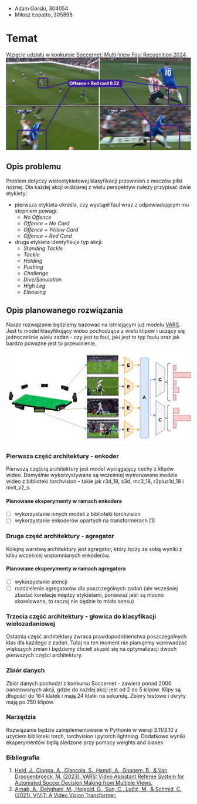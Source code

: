 - Adam Górski, 304054
- Miłosz Łopatto, 305898

# Temat
Wzięcie udziału w konkursie [Soccernet: Multi-View Foul Recognition 2024](https://www.soccer-net.org/tasks/new-multi-view-foul-recognition).
![mvfoul](docs/mvfoul.png)


## Opis problemu
Problem dotyczy wieloetykietowej klasyfikacji przewinień z meczów piłki nożnej. Dla każdej akcji widzianej z wielu perspektyw należy przypisać dwie etykiety:
- pierwsza etykieta określa, czy wystąpił faul wraz z odpowiadającym mu stopniem powagi:
    - *No Offence*
    - *Offence + No Card*
    - *Offence + Yellow Card*
    - *Offence + Red Card*
- druga etykieta identyfikuje typ akcji:
    - *Standing Tackle*
    - *Tackle*
    - *Holding*
    - *Pushing*
    - *Challenge*
    - *Dive/Simulation*
    - *High Leg*
    - *Elbowing*

## Opis planowanego rozwiązania
Nasze rozwiązanie będziemy bazować na istniejącym już modelu [VARS](https://github.com/SoccerNet/sn-mvfoul). Jest to model klasyfikujący wideo pochodzące z wielu klipów i uczący się jednocześnie wielu zadań - czy jest to faul, jaki jest to typ faulu oraz jak bardzo poważne jest to przewinienie.

![VARS](docs/pipeline_mvfoul.jpg)

### Pierwsza część architektury - enkoder
Pierwszą częścią architektury jest model wyciągający cechy z klipów wideo. Domyślnie wykorzystywane są wcześniej wytrenowane modele wideo z biblioteki torchvision - takie jak r3d_18, s3d, mc3_18, r2plus1d_18 i mvit_v2_s.

#### Planowane eksperymenty w ramach enkodera
- [ ] wykorzystanie innych modeli z biblioteki torchvision
- [ ] wykorzystanie enkoderów opartych na transformerach [1]

### Druga część architektury - agregator
Kolejną warstwą architektury jest agregator, który łączy ze sobą wyniki z kilku wcześniej wspomnianych enkoderów.

#### Planowane eksperymenty w ramach agregatora
- [ ] wykorzystanie atencji
- [ ] rozdzielenie agregatorów dla poszczególnych zadań (ale wcześniej zbadać korelacje między etykietami, ponieważ jeśli są mocno skorelowane, to raczej nie będzie to miało sensu)

### Trzecia część architektury - głowica do klasyfikacji wielozadaniowej
Ostatnia część architektury zwraca prawdopodobieństwa poszczególnych klas dla każdego z zadań. Tutaj na ten moment nie planujemy wprowadzać większych zmian i będziemy chcieli skupić się na optymalizacji dwóch pierwszych części architektury.

### Zbiór danych
Zbiór danych pochodzi z konkursu Soccernet - zawiera ponad 2000 oanotowanych akcji, gdzie do każdej akcji jest od 2 do 5 klipów. Klipy są długości do 164 klatek i mają 24 klatki na sekundę. Zbiory testowe i ukryty mają po 250 klipów.

### Narzędzia
Rozwiązanie będzie zaimplementowane w Pythonie w wersji 3.11/3.10 z użyciem biblioteki torch, torchvision i pytorch lightning. Dodatkowo wyniki eksperymentów będą śledzone przy pomocy weights and biases.

### Bibliografia
1. [Held, J., Cioppa, A., Giancola, S., Hamdi, A., Ghanem, B., & Van Droogenbroeck, M. (2023). VARS: Video Assistant Referee System for Automated Soccer Decision Making from Multiple Views.](https://arxiv.org/abs/2304.04617)
2. [Arnab, A., Dehghani, M., Heigold, G., Sun, C., Lučić, M., & Schmid, C. (2021). ViViT: A Video Vision Transformer.](https://arxiv.org/abs/2103.15691)